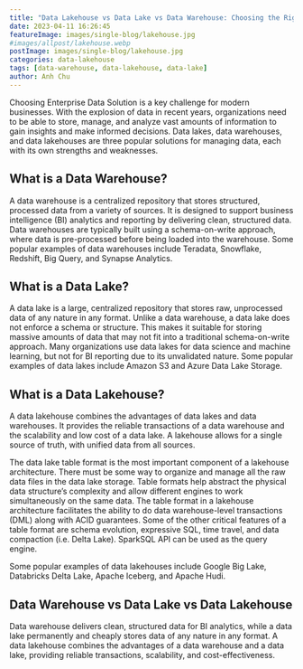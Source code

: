 ```yaml
---
title: "Data Lakehouse vs Data Lake vs Data Warehouse: Choosing the Right Solution"
date: 2023-04-11 16:26:45
featureImage: images/single-blog/lakehouse.jpg
#images/allpost/lakehouse.webp
postImage: images/single-blog/lakehouse.jpg
categories: data-lakehouse
tags: [data-warehouse, data-lakehouse, data-lake]
author: Anh Chu
---
```


Choosing Enterprise Data Solution is a key challenge for modern businesses. With the explosion of data in recent years, organizations need to be able to store, manage, and analyze vast amounts of information to gain insights and make informed decisions. Data lakes, data warehouses, and data lakehouses are three popular solutions for managing data, each with its own strengths and weaknesses.

## What is a Data Warehouse?

A data warehouse is a centralized repository that stores structured, processed data from a variety of sources. It is designed to support business intelligence (BI) analytics and reporting by delivering clean, structured data. Data warehouses are typically built using a schema-on-write approach, where data is pre-processed before being loaded into the warehouse.
Some popular examples of data warehouses include Teradata, Snowflake, Redshift, Big Query, and Synapse Analytics.

## What is a Data Lake?

A data lake is a large, centralized repository that stores raw, unprocessed data of any nature in any format. Unlike a data warehouse, a data lake does not enforce a schema or structure. This makes it suitable for storing massive amounts of data that may not fit into a traditional schema-on-write approach. Many organizations use data lakes for data science and machine learning, but not for BI reporting due to its unvalidated nature. Some popular examples of data lakes include Amazon S3 and Azure Data Lake Storage.

## What is a Data Lakehouse?

A data lakehouse combines the advantages of data lakes and data warehouses. It provides the reliable transactions of a data warehouse and the scalability and low cost of a data lake. A lakehouse allows for a single source of truth, with unified data from all sources.

The data lake table format is the most important component of a lakehouse architecture. There must be some way to organize and manage all the raw data files in the data lake storage. Table formats help abstract the physical data structure’s complexity and allow different engines to work simultaneously on the same data. The table format in a lakehouse architecture facilitates the ability to do data warehouse-level transactions (DML) along with ACID guarantees. Some of the other critical features of a table format are schema evolution, expressive SQL, time travel, and data compaction (i.e. Delta Lake). SparkSQL API can be used as the query engine.

Some popular examples of data lakehouses include Google Big Lake, Databricks Delta Lake, Apache Iceberg, and Apache Hudi.

## Data Warehouse vs Data Lake vs Data Lakehouse

Data warehouse delivers clean, structured data for BI analytics, while a data lake permanently and cheaply stores data of any nature in any format. A data lakehouse combines the advantages of a data warehouse and a data lake, providing reliable transactions, scalability, and cost-effectiveness.
